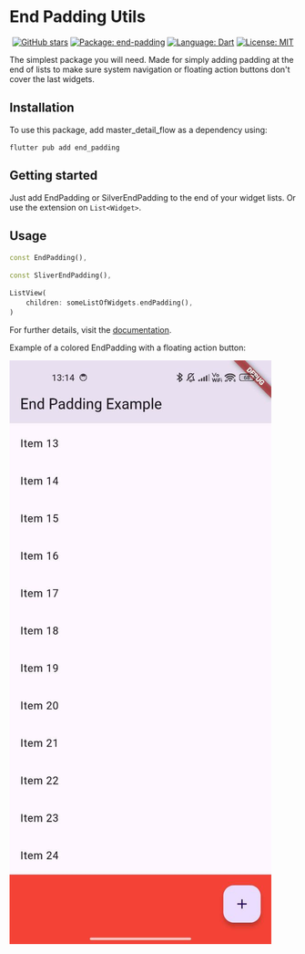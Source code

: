 # End Padding Utils

<div align="center">

  [![GitHub stars][github_stars_badge]][github_stars_link]
  [![Package: end-padding][package_badge]][package_link]
  [![Language: Dart][language_badge]][language_link]
  [![License: MIT][license_badge]][license_link]

</div>

[github_stars_badge]: https://img.shields.io/github/stars/2-5-perceivers/end-padding?style=flat&color=yellow
[github_stars_link]: https://github.com/2-5-perceivers/end-padding/stargazers
[package_badge]: https://img.shields.io/pub/v/end-padding?color=green
[package_link]: https://pub.dev/packages/end-padding
[language_badge]: https://img.shields.io/badge/language-Dart-blue
[language_link]: https://dart.dev
[license_badge]: https://img.shields.io/github/license/2-5-perceivers/end-padding
[license_link]: https://opensource.org/licenses/MIT

The simplest package you will need. Made for simply adding padding at the end of lists to make sure system navigation or floating action buttons don't cover the last widgets.

## Installation

To use this package, add master_detail_flow as a dependency using:
```
flutter pub add end_padding
```

## Getting started

Just add EndPadding or SilverEndPadding to the end of your widget lists. Or use the extension on `List<Widget>`.

## Usage

```dart
const EndPadding(),
```

```dart
const SliverEndPadding(),
```

```dart
ListView(
    children: someListOfWidgets.endPadding(),
)
```

For further details, visit the [documentation](https://pub.dev/documentation/end_padding/latest/).

Example of a colored EndPadding with a floating action button:

![Padding Image](https://github.com/2-5-perceivers/end-padding/blob/master/images/padding.jpg?raw=true)